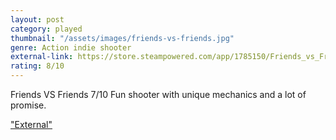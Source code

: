 ```yaml
---
layout: post
category: played
thumbnail: "/assets/images/friends-vs-friends.jpg"
genre: Action indie shooter
external-link: https://store.steampowered.com/app/1785150/Friends_vs_Friends/
rating: 8/10
---
```

Friends VS Friends
7/10
Fun shooter with unique mechanics and a lot of promise.

["External"](https://store.steampowered.com/app/1785150/Friends_vs_Friends/)